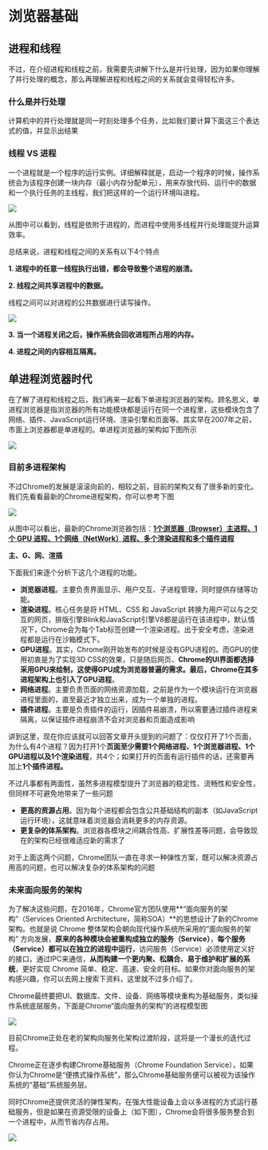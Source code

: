 # 浏览器基础

## 进程和线程

不过，在介绍进程和线程之前，我需要先讲解下什么是并行处理，因为如果你理解了并行处理的概念，那么再理解进程和线程之间的关系就会变得轻松许多。

### 什么是并行处理

计算机中的并行处理就是同一时刻处理多个任务，比如我们要计算下面这三个表达式的值，并显示出结果

### 线程 VS 进程

一个进程就是一个程序的运行实例。详细解释就是，启动一个程序的时候，操作系统会为该程序创建一块内存（最小内存分配单元），用来存放代码、运行中的数据和一个执行任务的主线程，我们把这样的一个运行环境叫进程。

![](https://mc-web-1259409954.cos.ap-guangzhou.myqcloud.com/MyImages/3380f0a16c323deda5d3a300804b95da.png)

从图中可以看到，线程是依附于进程的，而进程中使用多线程并行处理能提升运算效率。

总结来说，进程和线程之间的关系有以下4个特点

**1. 进程中的任意一线程执行出错，都会导致整个进程的崩溃。**

**2. 线程之间共享进程中的数据。**

线程之间可以对进程的公共数据进行读写操作。

![](https://mc-web-1259409954.cos.ap-guangzhou.myqcloud.com/MyImages/d0efacd7f299ed99e776cb97da2a799e.png)

**3. 当一个进程关闭之后，操作系统会回收进程所占用的内存。**

**4. 进程之间的内容相互隔离。**

## 单进程浏览器时代

在了解了进程和线程之后，我们再来一起看下单进程浏览器的架构。顾名思义，单进程浏览器是指浏览器的所有功能模块都是运行在同一个进程里，这些模块包含了网络、插件、JavaScript运行环境、渲染引擎和页面等。其实早在2007年之前，市面上浏览器都是单进程的。单进程浏览器的架构如下图所示

![](https://mc-web-1259409954.cos.ap-guangzhou.myqcloud.com/MyImages/6ddad2419b049b0eb2a8036f3dfff1ca.png)

### 目前多进程架构

不过Chrome的发展是滚滚向前的，相较之前，目前的架构又有了很多新的变化。我们先看看最新的Chrome进程架构，你可以参考下图

![](https://mc-web-1259409954.cos.ap-guangzhou.myqcloud.com/MyImages/b61cab529fa31301bde290813b4587fc.png)

从图中可以看出，最新的Chrome浏览器包括：**<u>1个浏览器（Browser）主进程、1个 GPU 进程、1个网络（NetWork）进程、多个渲染进程和多个插件进程</u>**

**主、G、网、渲插**

下面我们来逐个分析下这几个进程的功能。

- **浏览器进程**。主要负责界面显示、用户交互、子进程管理，同时提供存储等功能。
- **渲染进程**。核心任务是将 HTML、CSS 和 JavaScript 转换为用户可以与之交互的网页，排版引擎Blink和JavaScript引擎V8都是运行在该进程中，默认情况下，Chrome会为每个Tab标签创建一个渲染进程。出于安全考虑，渲染进程都是运行在沙箱模式下。
- **GPU进程**。其实，Chrome刚开始发布的时候是没有GPU进程的。而GPU的使用初衷是为了实现3D CSS的效果，只是随后网页、**Chrome的UI界面都选择采用GPU来绘制，这使得GPU成为浏览器普遍的需求。最后，Chrome在其多进程架构上也引入了GPU进程**。
- **网络进程**。主要负责页面的网络资源加载，之前是作为一个模块运行在浏览器进程里面的，直至最近才独立出来，成为一个单独的进程。
- **插件进程**。主要是负责插件的运行，因插件易崩溃，所以需要通过插件进程来隔离，以保证插件进程崩溃不会对浏览器和页面造成影响

讲到这里，现在你应该就可以回答文章开头提到的问题了：仅仅打开了1个页面，为什么有4个进程？因为打开1个**页面至少需要1个网络进程、1个浏览器进程、1个GPU进程以及1个渲染进程**，共4个；如果打开的页面有运行插件的话，还需要再加上**1个插件进程。**

不过凡事都有两面性，虽然多进程模型提升了浏览器的稳定性、流畅性和安全性，但同样不可避免地带来了一些问题

- **更高的资源占用**。因为每个进程都会包含公共基础结构的副本（如JavaScript运行环境），这就意味着浏览器会消耗更多的内存资源。
- **更复杂的体系架构**。浏览器各模块之间耦合性高、扩展性差等问题，会导致现在的架构已经很难适应新的需求了

对于上面这两个问题，Chrome团队一直在寻求一种弹性方案，既可以解决资源占用高的问题，也可以解决复杂的体系架构的问题

### 未来面向服务的架构

为了解决这些问题，在2016年，Chrome官方团队使用**“面向服务的架构”（Services Oriented Architecture，简称SOA）**的思想设计了新的Chrome架构。也就是说 Chrome 整体架构会朝向现代操作系统所采用的“面向服务的架构” 方向发展，**原来的各种模块会被重构成独立的服务（Service）**，**每个服务（Service）都可以在独立的进程中运行**，访问服务（Service）必须使用定义好的接口，通过IPC来通信，**从而构建一个更内聚、松耦合、易于维护和扩展的系统**，更好实现 Chrome 简单、稳定、高速、安全的目标。如果你对面向服务的架构感兴趣，你可以去网上搜索下资料，这里就不过多介绍了。

Chrome最终要把UI、数据库、文件、设备、网络等模块重构为基础服务，类似操作系统底层服务，下面是Chrome“面向服务的架构”的进程模型图

![](https://mc-web-1259409954.cos.ap-guangzhou.myqcloud.com/MyImages/329658fe821252db47b0964037a1de2a.png)

目前Chrome正处在老的架构向服务化架构过渡阶段，这将是一个漫长的迭代过程。

Chrome正在逐步构建Chrome基础服务（Chrome Foundation Service），如果你认为Chrome是“便携式操作系统”，那么Chrome基础服务便可以被视为该操作系统的“基础”系统服务层。

同时Chrome还提供灵活的弹性架构，在强大性能设备上会以多进程的方式运行基础服务，但是如果在资源受限的设备上（如下图），Chrome会将很多服务整合到一个进程中，从而节省内存占用。

![](https://mc-web-1259409954.cos.ap-guangzhou.myqcloud.com/MyImages/a9ba86d7b03263fa3997d3733d958176.png)